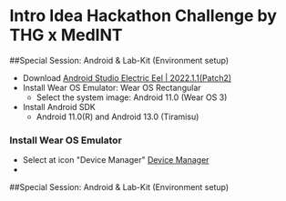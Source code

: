 # Intro Idea Hackathon Challenge by THG x MedINT

##Special Session:  Android & Lab-Kit (Environment setup)
- Download [Android Studio Electric Eel | 2022.1.1(Patch2)](https://developer.android.com/studio?gclid=Cj0KCQjwlPWgBhDHARIsAH2xdNfvdH5EMEdGkqUGXwW89EqSO6DGgllXc1X19QPRL1eULS8USLOWCyYaAj1eEALw_wcB&gclsrc=aw.ds)
- Install Wear OS Emulator: Wear OS Rectangular
  - Select the system image: Android 11.0 (Wear OS 3) 
- Install Android SDK
  - Android 11.0(R) and Android 13.0 (Tiramisu) 
   

### Install Wear OS Emulator
- Select at icon "Device Manager"
  [Device Manager](https://github.com/lalitanar/healthtechHackathon/blob/dcd2c668f84369c23506dfa93598338b33f108e3/readme/pic01.png)
-  





##Special Session:  Android & Lab-Kit (Environment setup)
